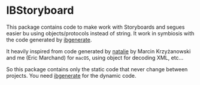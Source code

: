 # IBStoryboard

This package contains code to make work with Storyboards and segues easier bu using objects/protocols instead of string.
It work in symbiosis with the code generated by [ibgenerate](https://github.com/ibdecodable/ibgenerate).

It heavily inspired from code generated by [natalie](https://github.com/krzyzanowskim/Natalie) by Marcin Krzyżanowski 
and me (Eric Marchand) for `macOS`, using object for decoding XML, etc...

So this package contains only the static code that never change between projects.
You need [ibgenerate](https://github.com/ibdecodable/ibgenerate) for the dynamic code.
